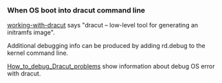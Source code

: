 ### When OS boot into dracut command line

[working-with-dracut] says "dracut – low-level tool for generating an initramfs image".

Additional debugging info can be produced by adding rd.debug to the kernel command line. 


[How_to_debug_Dracut_problems] show information about debug OS error with dracut.






  [working-with-dracut]:http://unixadminschool.com/blog/2015/10/working-with-dracut-in-rhel7/
  [How_to_debug_Dracut_problems]:http://fedoraproject.org/wiki/How_to_debug_Dracut_problems
